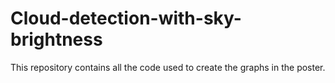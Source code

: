 # Cloud-detection-with-sky-brightness
This repository contains all the code used to create the graphs in the poster. 
